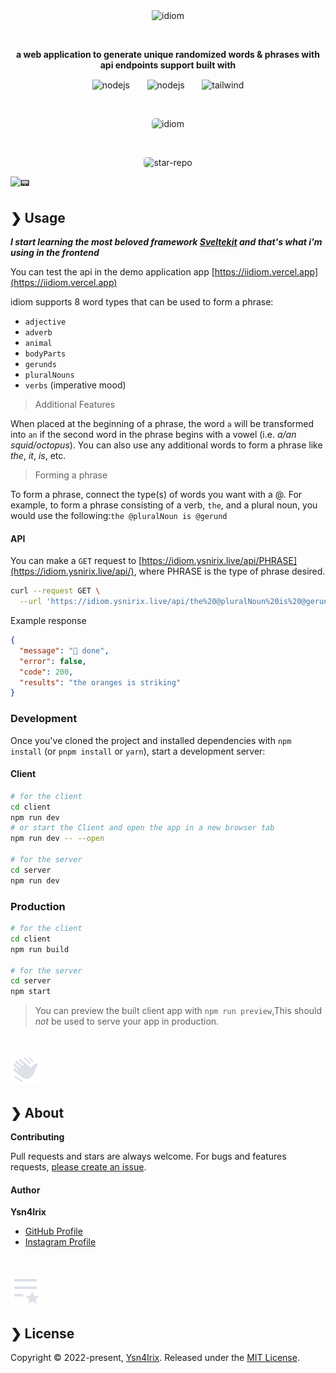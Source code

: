 <p align="center">
 <img width="350px" src="https://res.cloudinary.com/ydevcloud/image/upload/v1664491433/yassi/susj6yvlmhbfwxa6i8uy.svg" align="center" alt="idiom" />
</p>

<br>

<p align="center">
  <b>a web application to generate unique randomized words & phrases with api endpoints support built with
  </b>
  <br>
</p>

<p align="center">
  <img width="200px" src="https://res.cloudinary.com/ydevcloud/image/upload/v1658183164/yassi/mgkhs4y9ydmoyjyozulf.svg" align="center" alt="nodejs" />
  &nbsp; &nbsp; &nbsp;
  <img width="150px" src="https://res.cloudinary.com/ydevcloud/image/upload/v1663804918/yassi/mxrjfvymnux04jhjwlh2.svg" align="center" alt="nodejs" />
  &nbsp; &nbsp; &nbsp;
  <img width="300px" src="https://res.cloudinary.com/ydevcloud/image/upload/v1660842725/yassi/dglubft3rg2iuh6fxsaf.svg" align="center" alt="tailwind" />
</p>

<br>

<p align="center">
  <img src="https://res.cloudinary.com/ydevcloud/image/upload/v1664572768/yassi/bxx8jd7ab8mwcm2rdona.png" alt="idiom" width="500" style="border-radius: 5px;">

</p>

<br>

<p align="center">
  <img src="https://res.cloudinary.com/ydevcloud/image/upload/v1657122244/yassi/goafdvoalju7ty1seuqo.gif" alt="star-repo" style="border-radius: 5px;">
  <br>
</p>

![📟](https://res.cloudinary.com/ydevcloud/image/upload/v1656874185/asm9cp84cbuuqmarw9wq.png)

## ❯ Usage

**_I start learning the most beloved framework [Sveltekit](https://kit.svelte.dev) and that's what i'm using in the frontend_**

You can test the api in the demo application app [https://iidiom.vercel.app](https://iidiom.vercel.app)

idiom supports 8 word types that can be used to form a phrase:

- `adjective`
- `adverb`
- `animal`
- `bodyParts`
- `gerunds`
- `pluralNouns`
- `verbs` (imperative mood)

> Additional Features

When placed at the beginning of a phrase, the word `a` will be transformed into `an` if the second word in the phrase begins with a vowel (i.e. _a/an squid/octopus_). You can also use any additional words to form a phrase like _the_, _it_, _is_, etc.

> Forming a phrase

To form a phrase, connect the type(s) of words you want with a @. For example, to form a phrase consisting of a verb, `the`, and a plural noun, you would use the following:`the @pluralNoun is @gerund`

#### API

You can make a `GET` request to [https://idiom.ysnirix.live/api/PHRASE](https://idiom.ysnirix.live/api/), where PHRASE is the type of phrase desired.

```bash
curl --request GET \
  --url 'https://idiom.ysnirix.live/api/the%20@pluralNoun%20is%20@gerund'
```

Example response

```json
{
  "message": "🎉 done",
  "error": false,
  "code": 200,
  "results": "the oranges is striking"
}
```

### Development

Once you've cloned the project and installed dependencies with `npm install` (or `pnpm install` or `yarn`), start a development server:

#### Client

```bash
# for the client
cd client
npm run dev
# or start the Client and open the app in a new browser tab
npm run dev -- --open

# for the server
cd server
npm run dev
```

### Production

```bash
# for the client
cd client
npm run build

# for the server
cd server
npm start
```

> You can preview the built client app with `npm run preview`,This should _not_ be used to serve your app in production.

<br>

![🙌](https://raw.githubusercontent.com/ahmadawais/stuff/master/images/git/connect.png)

## ❯ About

<summary><strong>Contributing</strong></summary>

Pull requests and stars are always welcome. For bugs and features requests, [please create an issue](../../issues/new).

#### Author

**Ysn4Irix**

- [GitHub Profile](https://github.com/Ysn4irix)
- [Instagram Profile](https://instagram.com/ysn.irix)

<br>

![📃](https://raw.githubusercontent.com/ahmadawais/stuff/master/images/git/license.png)

## ❯ License

Copyright © 2022-present, [Ysn4Irix](https://github.com/Ysn4Irix).
Released under the [MIT License](LICENSE).
